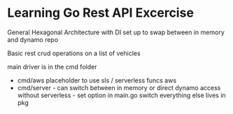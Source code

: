 # Learning Go Rest API Excercise

General Hexagonal Architecture with DI set up to swap between in memory and dynamo repo

Basic rest crud operations on a list of vehicles

main driver is in the cmd folder
- cmd/aws placeholder to use sls / serverless funcs aws
- cmd/server - can switch between in memory or direct dynamo access without serverless - set option in main.go switch
everything else lives in pkg